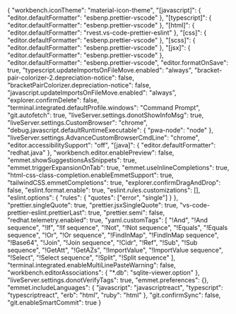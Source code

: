 {
  "workbench.iconTheme": "material-icon-theme",
  "[javascript]": {
    "editor.defaultFormatter": "esbenp.prettier-vscode"
  },
  "[typescript]": {
    "editor.defaultFormatter": "esbenp.prettier-vscode"
  },
  "[html]": {
    "editor.defaultFormatter": "rvest.vs-code-prettier-eslint"
  },
  "[css]": {
    "editor.defaultFormatter": "esbenp.prettier-vscode"
  },
  "[scss]": {
    "editor.defaultFormatter": "esbenp.prettier-vscode"
  },
  "[jsx]": {
    "editor.defaultFormatter": "esbenp.prettier-vscode"
  },
  "editor.defaultFormatter": "esbenp.prettier-vscode",
  "editor.formatOnSave": true,
  "typescript.updateImportsOnFileMove.enabled": "always",
  "bracket-pair-colorizer-2.depreciation-notice": false,
  "bracketPairColorizer.depreciation-notice": false,
  "javascript.updateImportsOnFileMove.enabled": "always",
  "explorer.confirmDelete": false,
  "terminal.integrated.defaultProfile.windows": "Command Prompt",
  "git.autofetch": true,
  "liveServer.settings.donotShowInfoMsg": true,
  "liveServer.settings.CustomBrowser": "chrome",
  "debug.javascript.defaultRuntimeExecutable": {
    "pwa-node": "node"
  },
  "liveServer.settings.AdvanceCustomBrowserCmdLine": "chrome",
  "editor.accessibilitySupport": "off",
  "[java]": {
    "editor.defaultFormatter": "redhat.java"
  },
  "workbench.editor.enablePreview": false,
  "emmet.showSuggestionsAsSnippets": true,
  "emmet.triggerExpansionOnTab": true,
  "emmet.useInlineCompletions": true,
  "html-css-class-completion.enableEmmetSupport": true,
  "tailwindCSS.emmetCompletions": true,
  "explorer.confirmDragAndDrop": false,
  "eslint.format.enable": true,
  "eslint.rules.customizations": [],
  "eslint.options": {
    "rules": {
      "quotes": ["error", "single"]
    }
  },
  "prettier.singleQuote": true,
  "prettier.jsxSingleQuote": true,
  "vs-code-prettier-eslint.prettierLast": true,
  "prettier.semi": false,
  "redhat.telemetry.enabled": true,
  "yaml.customTags": [
    "!And",
    "!And sequence",
    "!If",
    "!If sequence",
    "!Not",
    "!Not sequence",
    "!Equals",
    "!Equals sequence",
    "!Or",
    "!Or sequence",
    "!FindInMap",
    "!FindInMap sequence",
    "!Base64",
    "!Join",
    "!Join sequence",
    "!Cidr",
    "!Ref",
    "!Sub",
    "!Sub sequence",
    "!GetAtt",
    "!GetAZs",
    "!ImportValue",
    "!ImportValue sequence",
    "!Select",
    "!Select sequence",
    "!Split",
    "!Split sequence"
  ],
  "terminal.integrated.enableMultiLinePasteWarning": false,
  "workbench.editorAssociations": {
    "*.db": "sqlite-viewer.option"
  },
  "liveServer.settings.donotVerifyTags": true,
  "emmet.preferences": {},
  "emmet.includeLanguages": {
    "javascript": "javascriptreact",
    "typescript": "typescriptreact",
    "erb": "html",
    "ruby": "html"
  },
  "git.confirmSync": false,
  "git.enableSmartCommit": true
}
